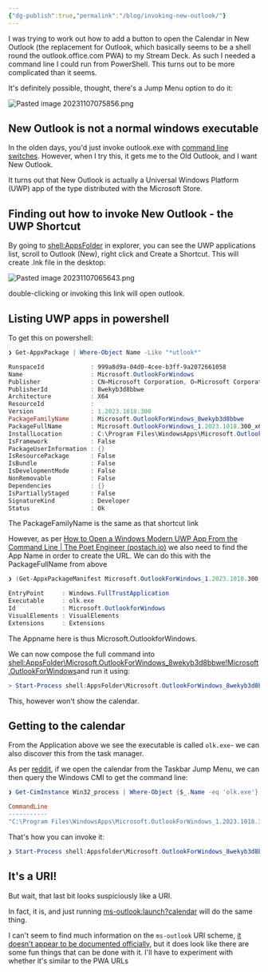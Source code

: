 ```yaml
---
{"dg-publish":true,"permalink":"/blog/invoking-new-outlook/"}
---
```


I was trying to work out how to add a button to open the Calendar in New Outlook (the replacement for Outlook, which basically seems to be a shell round the outlook.office.com PWA) to my Stream Deck. As such I needed a command line I could run from PowerShell. This turns out to be more complicated than it seems.

It's definitely possible, thought, there's a Jump Menu option to do it:

![Pasted image 20231107075856.png](/img/user/Blog/attachments/Pasted%20image%2020231107075856.png)

## New Outlook is not a normal windows executable

In the olden days, you'd just invoke outlook.exe with [command line switches](https://support.microsoft.com/en-gb/office/command-line-switches-for-microsoft-office-products-079164cd-4ef5-4178-b235-441737deb3a6#Category=Outlook). However, when I try this, it gets me to the Old Outlook, and I want New Outlook. 

It turns out that New Outlook is actually a Universal Windows Platform (UWP) app of the type distributed with the Microsoft Store.

## Finding out how to invoke New Outlook - the UWP Shortcut

By going to [shell:AppsFolder](shell:AppsFolder) in explorer, you can see the UWP applications list, scroll to Outlook (New), right click and Create a Shortcut. This will create .lnk file in the desktop:

![Pasted image 20231107065643.png](/img/user/Zettelkasen/attachments/Pasted%20image%2020231107065643.png)

double-clicking or invoking this link will open outlook.

## Listing UWP apps in powershell

To get this on powershell:

```powershell
❯ Get-AppxPackage | Where-Object Name -Like "*utlook*"

RunspaceId             : 999a8d9a-04d0-4cee-b3ff-9a2072661058
Name                   : Microsoft.OutlookForWindows
Publisher              : CN=Microsoft Corporation, O=Microsoft Corporation, L=Redmond, S=Washington, C=US
PublisherId            : 8wekyb3d8bbwe
Architecture           : X64
ResourceId             :
Version                : 1.2023.1018.300
PackageFamilyName      : Microsoft.OutlookForWindows_8wekyb3d8bbwe
PackageFullName        : Microsoft.OutlookForWindows_1.2023.1018.300_x64__8wekyb3d8bbwe
InstallLocation        : C:\Program Files\WindowsApps\Microsoft.OutlookForWindows_1.2023.1018.300_x64__8wekyb3d8bbwe
IsFramework            : False
PackageUserInformation : {}
IsResourcePackage      : False
IsBundle               : False
IsDevelopmentMode      : False
NonRemovable           : False
Dependencies           : {}
IsPartiallyStaged      : False
SignatureKind          : Developer
Status                 : Ok
```

The PackageFamilyName is the same as that shortcut link

However, as per [How to Open a Windows Modern UWP App From the Command Line | The Poet Engineer (postach.io)](https://poetengineer.postach.io/post/how-to-open-windows-modern-app-from-the-command-line) we also need to find the App Name in order to create the URL. We can do this with the PackageFullName from above

```powershell
❯ (Get-AppxPackageManifest Microsoft.OutlookForWindows_1.2023.1018.300_x64__8wekyb3d8bbwe).package.Applications.Application

EntryPoint     : Windows.FullTrustApplication
Executable     : olk.exe
Id             : Microsoft.OutlookforWindows
VisualElements : VisualElements
Extensions     : Extensions
```

The Appname here is thus Microsoft.OutlookforWindows.

We can now compose the full command into [shell:AppsFolder\Microsoft.OutlookForWindows_8wekyb3d8bbwe!Microsoft.OutlookForWindows](shell:AppsFolder\Microsoft.OutlookForWindows_8wekyb3d8bbwe!Microsoft.OutlookForWindows)and run it using:

```powershell
> Start-Process shell:AppsFolder\Microsoft.OutlookForWindows_8wekyb3d8bbwe!Microsoft.OutlookForWindows
```

This, however won't show the calendar.

## Getting to the calendar

From the Application above we see the executable is called `olk.exe`- we can also discover this from the task manager.

As per [reddit](https://www.reddit.com/r/PowerShell/comments/fyh5lh/can_powershell_launch_a_jump_list_item/), if we open the calendar from the Taskbar Jump Menu, we can then  query the Windows CMI to get the command line:

```powershell
❯ Get-CimInstance Win32_process | Where-Object {$_.Name -eq 'olk.exe'} | Select-Object CommandLine | Out-String -width 250

CommandLine
-----------
"C:\Program Files\WindowsApps\Microsoft.OutlookForWindows_1.2023.1018.300_x64__8wekyb3d8bbwe\olk.exe" ms-outlook:launch?calendar
```
That's how you can invoke it:

```powershell
❯ Start-Process shell:Appsfolder\Microsoft.OutlookForWindows_8wekyb3d8bbwe!Microsoft.OutlookforWindows ms-outlook:launch?calendar
```

## It's a URI!

But wait, that last bit looks suspiciously like a URI.

In fact, it is, and just running [ms-outlook:launch?calendar](ms-outlook:launch?calendar) will do the same thing.

I can't seem to find much information on the `ms-outlook` URI scheme, [it doesn't appear to be documented officially](https://learn.microsoft.com/en-us/office/client-developer/office-uri-schemes), but it does look like there are some fun things that can be done with it. I'll have to experiment with whether it's similar to the PWA URLs